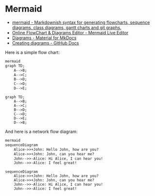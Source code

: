 # Mermaid

- [mermaid - Markdownish syntax for generating flowcharts, sequence diagrams, class diagrams, gantt charts and git graphs.](https://mermaid-js.github.io/mermaid/#/)
- [Online FlowChart & Diagrams Editor - Mermaid Live Editor](https://mermaid-js.github.io/mermaid-live-editor/edit#pako:eNpVkM-KwkAMxl8l5OSCfYEeBG3Vi6Cgt46H0InOIPOHdMoibd99p5aF3ZyS7_t9IWTANmjGEp9C0cCtVh5ybZvKiO2So-4ORbEZj5zABc_vEXarY4DOhBitf34t_G6GoBpOM8aQjPWvabGqT_7seYS6OVFMId7_OrfvMMK-sReT1_93jHBOHZoHlQ8qWhKoSD4IrtGxOLI6nz7MisJk2LHCMrea5KVQ-SlzfdSUeK9tCoJlkp7XSH0K17dvf-eFqS3lL7hFnH4ABg5bBA)
- [Diagrams - Material for MkDocs](https://squidfunk.github.io/mkdocs-material/reference/diagrams/)
- [Creating diagrams - GitHub Docs](https://docs.github.com/en/get-started/writing-on-github/working-with-advanced-formatting/creating-diagrams)

Here is a simple flow chart:

```txt
mermaid
graph TD;
    A-->B;
    A-->C;
    B-->D;
    C-->D;
    D-->E;
```

```mermaid
graph TD;
    A-->B;
    A-->C;
    B-->D;
    C-->D;
    D-->E;
    D-->B;
```

And here is a network flow diagram:

```txt
mermaid
sequenceDiagram
    Alice->>+John: Hello John, how are you?
    Alice->>+John: John, can you hear me?
    John-->>-Alice: Hi Alice, I can hear you!
    John-->>-Alice: I feel great!
```

```mermaid
sequenceDiagram
    Alice->>+John: Hello John, how are you?
    Alice->>+John: John, can you hear me?
    John-->>-Alice: Hi Alice, I can hear you!
    John-->>-Alice: I feel great!
```
